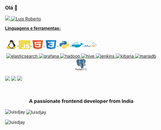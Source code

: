 ### Olá 👋
<div>
<a href="https://github.com/LuisDjay">
<img height="180em" src="https://github-readme-stats.vercel.app/api?username=luisDjay&show_icons=true&theme=dark&include_all_commits=true& count_private=true"/>
<img height="180em" src="https://github-readme-stats.vercel.app/api/top-langs/?username=luisDjay&layout=compact&langs_count=16&theme=dark"alt="Luis Roberto"/>
<div>

<strong>Linguagens e ferramentas:</strong> <br/><br/>
<p align="left">
<img  align="center" alt="Js" height="30" width="40"  src="https://raw.githubusercontent.com/devicons/devicon/master/icons/linux/linux-original.svg">
<img align="center" alt="Js" height="30" width="40" src="https://raw.githubusercontent.com/devicons/devicon/master/icons/javascript/javascript-plain.svg">
<img align="center" alt="HTML" height="30" width="40" src="https://raw.githubusercontent.com/devicons/devicon/master/icons/html5/html5-original.svg">
<img align="center" alt="CSS" height="30" width="40" src="https://raw.githubusercontent.com/devicons/devicon/master/icons/css3/css3-original.svg">
<img align="center" alt="Python" height="30" width="40" src="https://raw.githubusercontent.com/devicons/devicon/master/icons/python/python-original.svg">
<img align="center" alt="Docker" height="30" width="40" src="https://raw.githubusercontent.com/devicons/devicon/master/icons/docker/docker-plain.svg">
<img  align="center" alt="Mysql" height="30" width="40" src="https://raw.githubusercontent.com/devicons/devicon/master/icons/mysql/mysql-original-wordmark.svg" >


<p align="center"> <a href="https://www.elastic.co" target="_blank"> <img src="https://www.vectorlogo.zone/logos/elastic/elastic-icon.svg" alt="elasticsearch" width="40" height="40"/> </a> <a href="https://grafana.com" target="_blank"> <img src="https://www.vectorlogo.zone/logos/grafana/grafana-icon.svg" alt="grafana" width="40" height="40"/> </a> <a href="https://hadoop.apache.org/" target="_blank"> <img src="https://www.vectorlogo.zone/logos/apache_hadoop/apache_hadoop-icon.svg" alt="hadoop" width="40" height="40"/> </a> <a href="https://hive.apache.org/" target="_blank"> <img src="https://www.vectorlogo.zone/logos/apache_hive/apache_hive-icon.svg" alt="hive" width="40" height="40"/> </a> <a href="https://www.jenkins.io" target="_blank"> <img src="https://www.vectorlogo.zone/logos/jenkins/jenkins-icon.svg" alt="jenkins" width="40" height="40"/> </a> <a href="https://www.elastic.co/kibana" target="_blank"> <img src="https://www.vectorlogo.zone/logos/elasticco_kibana/elasticco_kibana-icon.svg" alt="kibana" width="40" height="40"/> </a> <a href="https://mariadb.org/" target="_blank"> <img src="https://www.vectorlogo.zone/logos/mariadb/mariadb-icon.svg" alt="mariadb" width="40" height="40"/> </a> <a href="https://www.postgresql.org" target="_blank"> <img src="https://raw.githubusercontent.com/devicons/devicon/master/icons/postgresql/postgresql-original-wordmark.svg" alt="postgresql" width="40" height="40"/> </a> </p>  
  

<a href="https://www.instagram.com/luisdjocker" target="_blank"><img src="https://img.shields.io/badge/-Instagram-%23E4405F?style=for-the-badge&logo=instagram&logoColor=white" target="_blank"></a>
<a href = "mailto: luisldjsilva@gmail.com"><img src="https://img.shields.io/badge/-Gmail-%23333?style=for-the-badge&logo=gmail&logoColor=white" target="_blank"></a>
  <a href="https://www.linkedin.com/in/luis-roberto-silva-junior-5841361bb" target="_blank"><img src="https://img.shields.io/badge/-LinkedIn-%230077B5?style=for-the-badge&logo=linkedin&logoColor=white" target="_blank"></a>


<div style="display: inline_block"><br>
  
  
<h3 align="center">A passionate frontend developer from India</h3>



<p><img align="left" src="https://github-readme-stats.vercel.app/api/top-langs?username=luisdjay&show_icons=true&locale=en&layout=compact" alt="luisdjay" /></p>

<p>&nbsp;<img align="center" src="https://github-readme-stats.vercel.app/api?username=luisdjay&show_icons=true&locale=en" alt="luisdjay" /></p>

<p><img align="center" src="https://github-readme-streak-stats.herokuapp.com/?user=luisdjay&" alt="luisdjay" /></p>

  
  
<!-- <img src="https://raw.githubusercontent.com/devicons/devicon/master/icons/nodejs/nodejs-original-wordmark.svg" alt="nodejs" width="40" height="40"/> 

<!-- <img src="https://raw.githubusercontent.com/devicons/devicon/master/icons/git/git-original.svg" alt="git" width="40" height="40"/> 

<!-- <img src="https://raw.githubusercontent.com/devicons/devicon/master/icons/django/django-plain.svg" alt="Django" width="40" height="40" /> -->
<!-- <img src="https://raw.githubusercontent.com/devicons/devicon/master/icons/php/php-plain.svg" alt="PHP" width="40" height="40" /> -->
<!-- <img src="https://raw.githubusercontent.com/devicons/devicon/master/icons/mongodb/mongodb-original-wordmark.svg" alt="mongodb" width="40" height="40"/> 



##

<a href="https://www.instagram.com/luisdjocker" target="_blank"><img src="https://img.shields.io/badge/-Instagram-%23E4405F?style=for-the-badge&logo=instagram&logoColor=white" target="_blank"></a>
<a href = "mailto: luisldjsilva@gmail.com"><img src="https://img.shields.io/badge/-Gmail-%23333?style=for-the-badge&logo=gmail&logoColor=white" target="_blank"></a>
  <a href="https://www.linkedin.com/in/luis-roberto-silva-junior-5841361bb" target="_blank"><img src="https://img.shields.io/badge/-LinkedIn-%230077B5?style=for-the-badge&logo=linkedin&logoColor=white" target="_blank"></a>
  
<div>
<p align="left"><img src="https://komarev.com/ghpvc/?username=LuisDjay" alt="Dário Junior" /></p>
<!--
**LuisDjay/LuisDjay** is a ✨ _special_ ✨ repository because its `README.md` (this file) appears on your GitHub profile.

Here are some ideas to get you started:

- 🔭 I’m currently working on ...
- 🌱 I’m currently learning ...
- 👯 I’m looking to collaborate on ...
- 🤔 I’m looking for help with ...
- 💬 Ask me about ...
- 📫 How to reach me: ...
- 😄 Pronouns: ...
- ⚡ Fun fact: ...
-->
